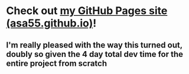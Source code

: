 # Check out [my GitHub Pages site (asa55.github.io)](https://asa55.github.io)!

## I'm really pleased with the way this turned out, doubly so given the 4 day total dev time for the entire project from scratch
